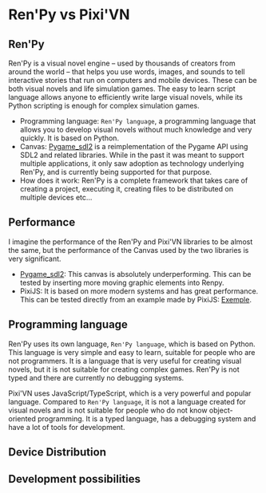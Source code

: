 # Ren'Py vs Pixi'VN

## Ren'Py

Ren'Py is a visual novel engine – used by thousands of creators from around the world – that helps you use words, images, and sounds to tell interactive stories that run on computers and mobile devices. These can be both visual novels and life simulation games. The easy to learn script language allows anyone to efficiently write large visual novels, while its Python scripting is enough for complex simulation games.

* Programming language: `Ren'Py language`, a programming language that allows you to develop visual novels without much knowledge and very quickly. It is based on Python.
* Canvas: [Pygame_sdl2](https://github.com/renpy/pygame_sdl2) is a reimplementation of the Pygame API using SDL2 and related libraries. While in the past it was meant to support multiple applications, it only saw adoption as technology underlying Ren'Py, and is currently being supported for that purpose.
* How does it work: Ren'Py is a complete framework that takes care of creating a project, executing it, creating files to be distributed on multiple devices etc...

## Performance

I imagine the performance of the Ren'Py and Pixi'VN libraries to be almost the same,
but the performance of the Canvas used by the two libraries is very significant.

* [Pygame_sdl2](https://github.com/renpy/pygame_sdl2): This canvas is absolutely underperforming. This can be tested by inserting more moving graphic elements into Renpy.
* PixiJS: It is based on more modern systems and has great performance. This can be tested directly from an example made by PixiJS: [Exemple](https://pixijs.com/examples/basic/cache-as-bitmap).

## Programming language

Ren'Py uses its own language, `Ren'Py language`, which is based on Python. This language is very simple and easy to learn, suitable for people who are not programmers. It is a language that is very useful for creating visual novels, but it is not suitable for creating complex games.
Ren'Py is not typed and there are currently no debugging systems.

Pixi'VN uses JavaScript/TypeScript, which is a very powerful and popular language. Compared to `Ren'Py language`, it is not a language created for visual novels and is not suitable for people who do not know object-oriented programming. It is a typed language, has a debugging system and have a lot of tools for development.

## Device Distribution

## Development possibilities
